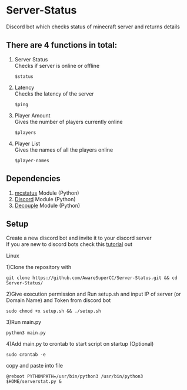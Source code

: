 # Server-Status
Discord bot which checks status of minecraft server and returns details

## There are 4 functions in total:
  
  1. Server Status  
     Checks if server is online or offline
      ```
      $status
      ```
  
  2. Latency  
     Checks the latency of the server
     ```
     $ping
     ```
  
  3. Player Amount  
     Gives the number of players currently online
     ```
     $players
     ```
  
  4. Player List  
     Gives the names of all the players online
     ```
     $player-names
     ```  
 


## Dependencies

1) [mcstatus](https://github.com/Dinnerbone/mcstatus) Module (Python)
2) [Discord](https://pypi.org/project/discord.py/) Module (Python)
3) [Decouple](https://pypi.org/project/python-decouple/) Module (Python)  




## Setup

Create a new discord bot and invite it to your discord server  
If you are new to discord bots check this [tutorial](https://www.freecodecamp.org/news/create-a-discord-bot-with-python/) out

Linux

1)Clone the repository with 
         
```
git clone https://github.com/AwareSuperCC/Server-Status.git && cd Server-Status/
```

2)Give execution permission and Run setup.sh and input IP of server (or Domain Name) and Token from discord bot
```
sudo chmod +x setup.sh && ./setup.sh
```
    
3)Run main.py
```
python3 main.py
```
    
4)Add main.py to crontab to start script on startup (Optional)
        
```
sudo crontab -e
```
  copy and paste into file
       
```
@reboot PYTHONPATH=/usr/bin/python3 /usr/bin/python3 $HOME/serverstat.py &
```  
  
  
